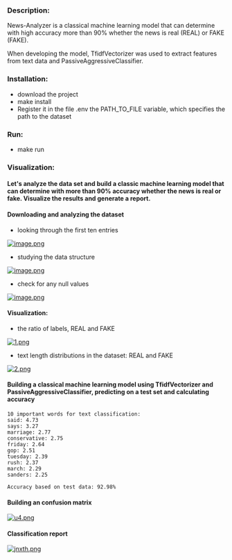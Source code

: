 ### Description:
News-Analyzer is a classical machine learning model that can determine with high accuracy more than 90% whether the news is real (REAL) or FAKE (FAKE).

When developing the model, TfidfVectorizer was used to extract features from text data and PassiveAggressiveClassifier.


### Installation:
- download the project
- make install
- Register it in the file .env the PATH_TO_FILE variable, which specifies the path to the dataset

### Run:
- make run

### Visualization:
#### Let's analyze the data set and build a classic machine learning model that can determine with more than 90% accuracy whether the news is real or fake. Visualize the results and generate a report.

#### Downloading and analyzing the dataset
- looking through the first ten entries

[![image.png](https://i.postimg.cc/sgC885d1/image.png)](https://postimg.cc/hfMpQzGq)

- studying the data structure

[![image.png](https://i.postimg.cc/x1G7Sqn5/image.png)](https://postimg.cc/Wd3SGNDq)

- check for any null values

[![image.png](https://i.postimg.cc/LsHW4Rsp/image.png)](https://postimg.cc/pm6Ckw8G)

#### Visualization:
- the ratio of labels, REAL and FAKE

[![1.png](https://i.postimg.cc/3NP63vkS/1.png)](https://postimg.cc/0K0ZfrdD)

- text length distributions in the dataset: REAL and FAKE

[![2.png](https://i.postimg.cc/65vgYYPD/2.png)](https://postimg.cc/gnGg0qmD)

#### Building a classical machine learning model using TfidfVectorizer and PassiveAggressiveClassifier, predicting on a test set and calculating accuracy
```
10 important words for text classification:
said: 4.73
says: 3.27
marriage: 2.77
conservative: 2.75
friday: 2.64
gop: 2.51
tuesday: 2.39
rush: 2.37
march: 2.29
sanders: 2.25
```

```
Accuracy based on test data: 92.98%
```

#### Building an сonfusion matrix

[![u4.png](https://i.postimg.cc/wxPnXSwX/u4.png)](https://postimg.cc/V5q71HQv)

#### Classification report

[![jnxth.png](https://i.postimg.cc/VvSpyRk0/jnxth.png)](https://postimg.cc/hQBpTVxK)
